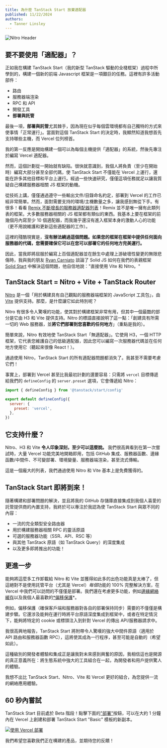 ```yaml
---
title: 為什麼 TanStack Start 放棄適配器
published: 11/22/2024
authors:
  - Tanner Linsley
---
```


![Nitro Header](/blog-assets/why-tanstack-start-is-ditching-adapters/nitro.jpg)

## 要不要使用「適配器」？

正如我在構建 TanStack Start（我的新型 TanStack 驅動的全棧框架）過程中所學到的，構建一個新的前端 Javascript 框架是一項艱巨的任務。這裡有許多活動部件：

- 路由
- 服務器端渲染
- RPC 和 API
- 開發工具
- **部署與託管**

最後一項，**部署與託管**尤其棘手，因為現在似乎每個雲環境都有自己獨特的方式來使事情「正常運行」。當面對這個 TanStack Start 的決定時，我顯然知道我想首先支持哪些主機，而 Vercel 位列榜首。

我的第一反應是開始構建一個可以為每個主機提供「適配器」的系統，然後先專注於編寫 Vercel 適配器。

然而，這個計劃從一開始就有缺陷。很快就意識到，我個人將負責（至少在開始時）編寫大部分甚至全部代碼，使 TanStack Start 不僅能在 Vercel 上運行，還能在許多其他目標和平台上運行。經過一些快速研究，僅僅這項任務就足以讓我質疑自己構建服務器相關 JS 框架的動機。

從技術上講，僅僅通過遵守一些輸出文件/目錄命名約定，部署到 Vercel 的工作已經非常簡單。然而，面對需要支持的環境/主機數量之多，讓我感到無從下手。有很多！看看 [Remix 不斷增長的服務器適配器列表](https://remix.run/docs/en/main/other-api/adapter)！Remix 並不是唯一擁有此類列表的框架。大多數服務器相關的 JS 框架都有類似的東西。我基本上要在框架的前幾個月內寫至少 10 個適配器，而我幾乎還沒有進入框架本身的激動人心的功能（更不用說維護和更新這些適配器的工作）。

這裡的殘酷現實是，**沒有辦法繞過這個問題。如果您的框架在框架中提供任何面向服務器的代碼，您需要確保它可以在您可以部署它的任何地方完美運行。**

因此，當我即將屈服於編寫上百個適配器並在餘生中處理上游破壞性變更的無限悲傷時，我與我的朋友 [Ryan Carniato](https://twitter.com/ryancarniato) 談論了 Solid JS 如何在我們的表親框架 [Solid Start](https://start.solidjs.com/) 中解決這個問題，他自信地說："直接使用 Vite 和 Nitro。"

## TanStack Start = Nitro + Vite + TanStack Router

[Nitro](https://nitro.unjs.io/) 是一個「用於構建具有自己觀點的服務器端框架的 JavaScript 工具包」，由 [Vite](https://vite.dev/) 提供支持。那麼，是什麼讓它如此特別呢？

Nitro 有很多令人驚嘆的功能，使其對於構建框架非常有用，但其中一個最酷的部分是它由 H3 和 Vite 提供支持。Nitro 的標語直接說明了這一點：「創建具有所需一切的 Web 服務器，並**將它們部署到您喜歡的任何地方**」（重點是我的）。

簡單來說，Nitro 有效地使 TanStack Start「無適配器」。它使用 H3，一個 HTTP 框架，它代表您維護自己的低級適配器，因此您可以編寫一次服務器代碼並在任何地方使用它（聽起來很像 React！）。

通過使用 Nitro，TanStack Start 的所有適配器問題都消失了。我甚至不需要考慮它們！

事實上，部署到 Vercel 甚至比我最初計劃的還要容易：只需將 `vercel` 目標傳遞給我們的 `defineConfig` 的 `server.preset` 選項，它會傳遞給 Nitro：

```jsx
import { defineConfig } from '@tanstack/start/config'

export default defineConfig({
  server: {
    preset: 'vercel',
  },
})
```

## 它支持什麼？

Nitro、H3 和 Vite **令人印象深刻，至少可以這麼說。** 我們很高興看到在第一次嘗試時，大量 Vercel 功能完美地開箱即用，包括 GitHub 集成、服務器函數、邊緣函數/中間件、不可變部署、環境變量、服務器端渲染，甚至流式傳輸。

這是一個龐大的列表，我們通過使用 Nitro 和 Vite 基本上是免費獲得的。

## TanStack Start 即將到來！

隨著構建和部署問題的解決，並且將我的 GitHub 存儲庫直接集成到我個人喜愛的託管提供商的內置支持，我終於可以專注於我認為使 TanStack Start 與眾不同的內容：

- 一流的完全類型安全路由器
- 用於構建服務器相關 RPC 的靈活原語
- 可選的服務器功能（SSR、API、RSC 等）
- 與其他 TanStack 原語（如 TanStack Query）的深度集成
- 以及更多即將推出的功能！

## 更進一步

能夠將這麼多工作卸載給 Nitro 和 Vite 並獲得如此多的出色功能真是太棒了，但這絕對不是使用託管平台（尤其是 Vercel）*每個*功能的 100% 完整解決方案，在 Vercel 中我們可以訪問的不僅僅是部署。我們還在考慮更多功能，例如[邊緣網絡緩存](https://vercel.com/docs/edge-network/caching)以及我個人最喜歡的[\*偏移保護](https://vercel.com/docs/deployments/skew-protection)\*。

例如，偏移保護（確保客戶端和服務器對各自的部署保持同步）需要的不僅僅是構建步驟。它還涉及能夠在運行時將平台原語深度集成到框架中，或者在特定情況下，能夠將特定的 cookie 或標頭注入到針對 Vercel 的傳出 API/服務器請求中。

我很高興地報告，TanStack Start 將附帶令人驚嘆的強大中間件原語（適用於 API 路由和服務器函數 RPC），這將使其成為一行程序，甚至可能是自動的（希望如此）。

這種級別的開發者體驗和集成正是讓我對未來感到興奮的原因，我相信這也是開源的真正意義所在：將生態系統中強大的工具組合在一起，為開發者和用戶提供驚人的體驗。

我想不出比 TanStack Start、Nitro、Vite 和 Vercel 更好的組合，為您提供一流的網絡應用體驗。

## 60 秒內嘗試

TanStack Start 目前處於 Beta 階段！點擊下面的["部署"](https://vercel.com/new/clone?repository-url=https%3A%2F%2Fgithub.com%2Ftanstack%2Frouter%2Ftree%2Fmain%2Fexamples%2Freact%2Fbasic-file-based&project-name=my-tanstack-project&repository-name=my-tanstack-project)按鈕，可以在大約 1 分鐘內在 Vercel 上創建和部署 TanStack Start "Basic" 模板的新副本。

[![使用 Vercel 部署](https://vercel.com/button)](https://vercel.com/new/clone?repository-url=https%3A%2F%2Fgithub.com%2Ftanstack%2Frouter%2Ftree%2Fmain%2Fexamples%2Freact%2Fbasic-file-based&project-name=my-tanstack-project&repository-name=my-tanstack-project)

我們希望您喜歡我們正在構建的產品，並期待您的反饋！
